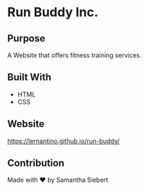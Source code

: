 # Run Buddy Inc.

## Purpose
A Website that offers fitness training services.

## Built With
* HTML
* CSS

## Website
https://lernantino.github,io/run-buddy/

## Contribution
Made with ❤️ by Samantha Siebert
